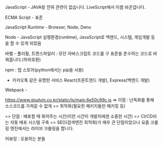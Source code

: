 JavaScript - JAVA랑 전혀 관련이 없습니다. LiveScript에서 이름 바꾼겁니다.

ECMA Script - 표준

JavaScript Runtime - Browser, Node, Deno

Node - JavaScript 실행환경(runtime), JavaScript로 백엔드, 시스템, 게임개발 등을 할 수 있게 되었음

바벨 - 폴리필, 트랜스파일러 : 모던 자바스크립트 코드를 구 표준을 준수하는 코드로 바꿔줍니다.(하위호환)

npm : 앱 스토어(python에서는 pip을 사용)
  - 카카오톡 같은 유명한 서비스 React(프론트엔드 개발), Express(백엔드 개발)

Webpack - 




<!doctype html><html lang="ko-KR"><head><meta charset="UTF-8"/><meta http-equiv="X-UA-Compatible" content="IE=edge"/><meta name="viewport" content="width=device-width,initial-scale=1"/><link href="//spoqa.github.io/spoqa-han-sans/css/SpoqaHanSansNeo.css" rel="stylesheet"/><link rel="shortcut icon" href="../src/assets/favicon.svg"/><meta property="description" content="지역 기반 개발 스터디 그룹 모집, 생성, 네트워크 웹/앱 서비스"/><meta property="keywords" content="스터디인, 위니브, 제주코딩베이스캠프, 지역 기반, 오프라인 스터디, 온라인 스터디, 개발자 커뮤니티, 개발자 스터디 studyin, weniv, jejucodingbasecamp"/><meta name="theme-color" content="#2e6ff2"/><link rel="apple-touch-icon" href="./icon/logo192.png"/><meta property="og:type" content="website"/><meta property="og:title" content="스터디인"/><meta property="og:description" content="지역 기반 개발 스터디 그룹 모집, 생성, 네트워크 웹/앱 서비스"/><meta property="og:image" content="https://www.studyin.co.kr/static/media/opengraph.ab00610caebb0295fdce.png"/><meta property="og:url" content="https://www.studyin.co.kr"/><meta property="og:site_name" content="스터디인"/><meta name="twitter:title" content="스터디인"/><meta name="twitter:description" content="지역 기반 개발 스터디 그룹 모집, 생성, 네트워크 웹/앱 서비스"/><meta name="twitter:image" content="https://www.studyin.co.kr/static/media/opengraph.ab00610caebb0295fdce.png"/><link rel="manifest" href="./manifest.json"/><script defer="defer" src="/static/js/main.6e50c99c.js"></script><link href="/static/css/main.efac59f0.css" rel="stylesheet"></head><body><div id="root"></div></body></html>


https://www.studyin.co.kr/static/js/main.6e50c99c.js
=> 이점 : 난독화를 통해 소스코드를 가져갈 수 없게
=>         최적화(필요한 패키지들만 패키징 등)

=> 단점 : 배포할 때 묶어주는 시간(이런 시간이 개발자에겐 소중한 시간)
             => CI/CD라는 자동 배포 시스템 구축
             => SEO(검색엔진 최적화)가 매우 큰 단점이었으나 요즘 크롤링 엔진에서는 라이브 크롤링을 합니다.


어뷰징 : 오용하는 분들